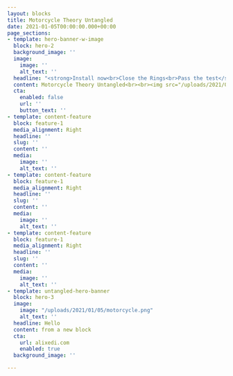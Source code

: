 ```yaml
---
layout: blocks
title: Motorcycle Theory Untangled
date: 2021-01-05T00:00:00.000+00:00
page_sections:
- template: hero-banner-w-image
  block: hero-2
  background_image: ''
  image:
    image: ''
    alt_text: ''
  headline: "<strong>Install now<br>Close the Rings<br>Pass the test</strong>"
  content: Motorcycle Theory Untangled<br><br><img src="/uploads/2021/01/05/appstore.png">
  cta:
    enabled: false
    url: ''
    button_text: ''
- template: content-feature
  block: feature-1
  media_alignment: Right
  headline: ''
  slug: ''
  content: ''
  media:
    image: ''
    alt_text: ''
- template: content-feature
  block: feature-1
  media_alignment: Right
  headline: ''
  slug: ''
  content: ''
  media:
    image: ''
    alt_text: ''
- template: content-feature
  block: feature-1
  media_alignment: Right
  headline: ''
  slug: ''
  content: ''
  media:
    image: ''
    alt_text: ''
- template: untangled-hero-banner
  block: hero-3
  image:
    image: "/uploads/2021/01/05/motorcycle.png"
    alt_text: ''
  headline: Hello
  content: from a new block
  cta:
    url: alixedi.com
    enabled: true
  background_image: ''

---
```

